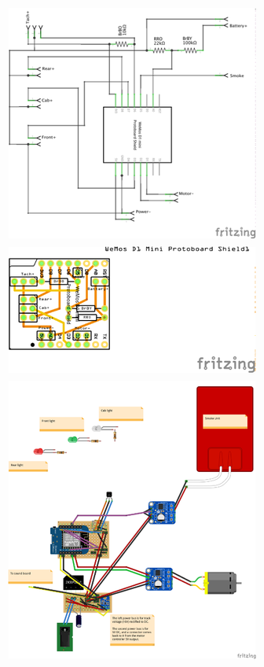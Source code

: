 ![Fritzing schematic of Engine Hat](EngineHat_schem.png)

![Fritzing pcb for Engine Hat](EngineHat_pcb.png)

![Fritzing breadboard for Engine Hat](EngineHat_bread.png)